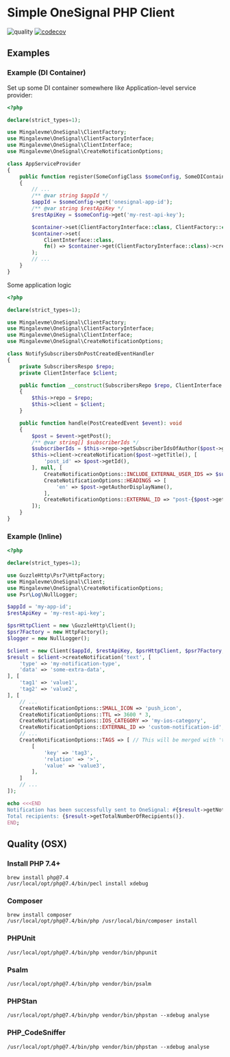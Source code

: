 # Simple OneSignal PHP Client

![quality](https://github.com/mingalevme/onesignal/actions/workflows/quality.yml/badge.svg)
[![codecov](https://codecov.io/gh/mingalevme/onesignal/branch/feature/v2/graph/badge.svg?token=JelfrDfOkJ)](https://codecov.io/gh/mingalevme/onesignal)

## Examples

### Example (DI Container)

Set up some DI container somewhere like Application-level service provider:

```php
<?php

declare(strict_types=1);

use Mingalevme\OneSignal\ClientFactory;
use Mingalevme\OneSignal\ClientFactoryInterface;
use Mingalevme\OneSignal\ClientInterface;
use Mingalevme\OneSignal\CreateNotificationOptions;

class AppServiceProvider
{
    public function register(SomeConfigClass $someConfig, SomeDIContainerClass $container): void
    {
        // ...
        /** @var string $appId */
        $appId = $someConfig->get('onesignal-app-id');
        /** @var string $restApiKey */
        $restApiKey = $someConfig->get('my-rest-api-key');

        $container->set(ClientFactoryInterface::class, ClientFactory::class);
        $container->set(
            ClientInterface::class,
            fn() => $container->get(ClientFactoryInterface::class)->create($appId, $restAPIKey)
        );
        // ...
    }
}
```

Some application logic

```php
<?php

declare(strict_types=1);

use Mingalevme\OneSignal\ClientFactory;
use Mingalevme\OneSignal\ClientFactoryInterface;
use Mingalevme\OneSignal\ClientInterface;
use Mingalevme\OneSignal\CreateNotificationOptions;

class NotifySubscribersOnPostCreatedEventHandler
{
    private SubscribersRespo $repo;
    private ClientInterface $client;

    public function __construct(SubscribersRepo $repo, ClientInterface $client)
    {
        $this->repo = $repo;
        $this->client = $client;
    }

    public function handle(PostCreatedEvent $event): void
    {
        $post = $event->getPost();
        /** @var string[] $subscriberIds */
        $subscriberIds = $this->repo->getSubscriberIdsOfAuthor($post->getAuthorId());
        $this->client->createNotification($post->getTitle(), [
            'post_id' => $post->getId(),
        ], null, [
            CreateNotificationOptions::INCLUDE_EXTERNAL_USER_IDS => $subscriberIds,
            CreateNotificationOptions::HEADINGS => [
                'en' => $post->getAuthorDisplayName(),
            ],
            CreateNotificationOptions::EXTERNAL_ID => "post-{$post->getId()}",
        ]);
    }
}
```

### Example (Inline)

```php
<?php

declare(strict_types=1);

use GuzzleHttp\Psr7\HttpFactory;
use Mingalevme\OneSignal\Client;
use Mingalevme\OneSignal\CreateNotificationOptions;
use Psr\Log\NullLogger;

$appId = 'my-app-id';
$restApiKey = 'my-rest-api-key';

$psrHttpClient = new \GuzzleHttp\Client();
$psr7Factory = new HttpFactory();
$logger = new NullLogger();

$client = new Client($appId, $restApiKey, $psrHttpClient, $psr7Factory, $psr7Factory, $logger);
$result = $client->createNotification('text', [
    'type' => 'my-notification-type',
    'data' => 'some-extra-data',
], [
    'tag1' => 'value1',
    'tag2' => 'value2',
], [
    // ...
    CreateNotificationOptions::SMALL_ICON => 'push_icon',
    CreateNotificationOptions::TTL => 3600 * 3,
    CreateNotificationOptions::IOS_CATEGORY => 'my-ios-category',
    CreateNotificationOptions::EXTERNAL_ID => 'custom-notification-id',
    // ...
    CreateNotificationOptions::TAGS => [ // This will be merged with 'tag1' => 'value1' and 'tag2' => 'value2'
        [
            'key' => 'tag3',
            'relation' => '>',
            'value' => 'value3',
        ],
    ]
    // ...
]);

echo <<<END
Notification has been successfully sent to OneSignal: #{$result->getNotificationId()}.
Total recipients: {$result->getTotalNumberOfRecipients()}.
END;
```

## Quality (OSX)

### Install PHP 7.4+

```shell
brew install php@7.4
/usr/local/opt/php@7.4/bin/pecl install xdebug
```

### Composer

```shell
brew install composer
/usr/local/opt/php@7.4/bin/php /usr/local/bin/composer install
```

### PHPUnit

```shell
/usr/local/opt/php@7.4/bin/php vendor/bin/phpunit
```

### Psalm

```shell
/usr/local/opt/php@7.4/bin/php vendor/bin/psalm
```

### PHPStan

```shell
/usr/local/opt/php@7.4/bin/php vendor/bin/phpstan --xdebug analyse
```

### PHP_CodeSniffer

```shell
/usr/local/opt/php@7.4/bin/php vendor/bin/phpstan --xdebug analyse
```
